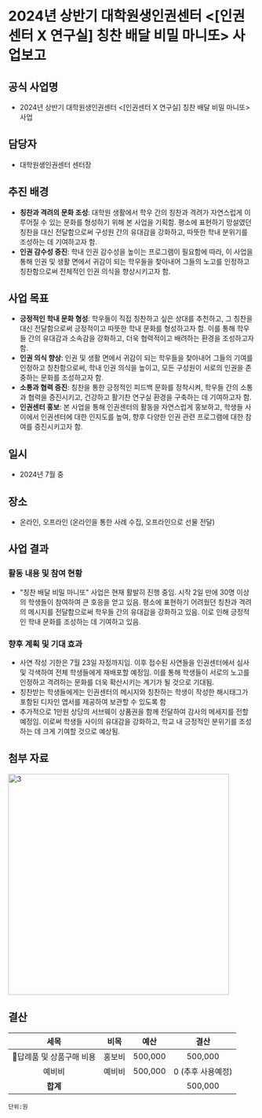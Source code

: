 ﻿

# 2024년 상반기 대학원생인권센터 <[인권센터 X 연구실] 칭찬 배달 비밀 마니또> 사업보고

## 공식 사업명
- 2024년 상반기 대학원생인권센터 <[인권센터 X 연구실] 칭찬 배달 비밀 마니또> 사업

## 담당자
- 대학원생인권센터 센터장

## 추진 배경
-   **칭찬과 격려의 문화 조성**: 대학원 생활에서 학우 간의 칭찬과 격려가 자연스럽게 이루어질 수 있는 문화를 형성하기 위해 본 사업을 기획함. 평소에 표현하기 망설였던 칭찬을 대신 전달함으로써 구성원 간의 유대감을 강화하고, 따뜻한 학내 분위기를 조성하는 데 기여하고자 함.
-   **인권 감수성 증진**: 학내 인권 감수성을 높이는 프로그램이 필요함에 따라, 이 사업을 통해 인권 및 생활 면에서 귀감이 되는 학우들을 찾아내어 그들의 노고를 인정하고 칭찬함으로써 전체적인 인권 의식을 향상시키고자 함.

## 사업 목표
-   **긍정적인 학내 문화 형성**: 학우들이 직접 칭찬하고 싶은 상대를 추천하고, 그 칭찬을 대신 전달함으로써 긍정적이고 따뜻한 학내 문화를 형성하고자 함. 이를 통해 학우들 간의 유대감과 소속감을 강화하고, 더욱 협력적이고 배려하는 환경을 조성하고자 함.
-   **인권 의식 향상**: 인권 및 생활 면에서 귀감이 되는 학우들을 찾아내어 그들의 기여를 인정하고 칭찬함으로써, 학내 인권 의식을 높이고, 모든 구성원이 서로의 인권을 존중하는 문화를 조성하고자 함.
-   **소통과 협력 증진**: 칭찬을 통한 긍정적인 피드백 문화를 정착시켜, 학우들 간의 소통과 협력을 증진시키고, 건강하고 활기찬 연구실 환경을 구축하는 데 기여하고자 함.
-   **인권센터 홍보**: 본 사업을 통해 인권센터의 활동을 자연스럽게 홍보하고, 학생들 사이에서 인권센터에 대한 인지도를 높여, 향후 다양한 인권 관련 프로그램에 대한 참여를 증진시키고자 함.

## 일시
- 2024년 7월 중 

## 장소
- 온라인, 오프라인 (온라인을 통한 사례 수집, 오프라인으로 선물 전달)

## 사업 결과

### 활동 내용 및 참여 현황

-   "칭찬 배달 비밀 마니또" 사업은 현재 활발히 진행 중임. 시작 2일 만에 30명 이상의 학생들이 참여하여 큰 호응을 얻고 있음. 평소에 표현하기 어려웠던 칭찬과 격려의 메시지를 전달함으로써 학우들 간의 유대감을 강화하고 있음. 이로 인해 긍정적인 학내 문화를 조성하는 데 기여하고 있음.

### 향후 계획 및 기대 효과
-   사연 작성 기한은 7월 23일 자정까지임. 이후 접수된 사연들을 인권센터에서 심사 및 각색하여 전체 학생들에게 재배포할 예정임. 이를 통해 학생들이 서로의 노고를 인정하고 격려하는 문화를 더욱 확산시키는 계기가 될 것으로 기대됨. 
- 칭찬받는 학생들에게는 인권센터의 메시지와 칭찬하는 학생이 작성한 해시태그가 포함된 디자인 엽서를 제공하여 보관할 수 있도록 함 
- 추가적으로 1만원 상당의 서브웨이 상품권을 함께 전달하여 감사의 메세지를 전할 예정임. 이로써 학생들 사이의 유대감을 강화하고, 학교 내 긍정적인 분위기를 조성하는 데 크게 기여할 것으로 예상됨.

## 첨부 자료
<img src="첨부자료 1. 마니또 포스터.jpg" width="450px" title="3"/> 

## 결산

  
|  **세목** |   **비목**   | **예산** |**결산**		|
|:----------:|:------------:|:--------:|:--------:|
| 답례품 및 상품구매 비용  | 홍보비 | 500,000 |500,000|
| 예비비  | 예비비 | 500,000 |0 (추후 사용예정) |
|   **합계**  |              |     | 500,000  |


	단위:원

